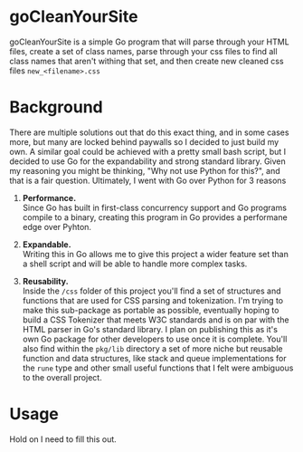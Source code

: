 # goCleanYourSite
goCleanYourSite is a simple Go program that will parse through your HTML files, create a set of class names, parse through your css files to find all class names that aren't withing that set, and then create new cleaned css files `new_<filename>.css`

# Background
There are multiple solutions out that do this exact thing, and in some cases more, but many are locked behind paywalls so I decided to just build my own.
A similar goal could be achieved with a pretty small bash script, but I decided to use Go for the expandability and strong standard library.
Given my reasoning you might be thinking, "Why not use Python for this?", and that is a fair question. Ultimately, I went with Go over Python for 3 reasons

1. **Performance.**  
Since Go has built in first-class concurrency support and Go programs compile to a binary, creating this program in Go provides a performane edge over Pyhton.

2. **Expandable.**  
Writing this in Go allows me to give this project a wider feature set than a shell script and will be able to handle more complex tasks. 

3. **Reusability.**  
Inside the `/css` folder of this project you'll find a set of structures and functions that are used for CSS parsing and tokenization. I'm trying to make this sub-package as portable as possible, eventually hoping to build a CSS Tokenizer that meets W3C standards and is on par with the HTML parser in Go's standard library. I plan on publishing this as it's own Go package for other developers to use once it is complete. You'll also find within the `pkg/lib` directory a set of more niche but reusable function and data structures, like stack and queue implementations for the `rune` type and other small useful functions that I felt were ambiguous to the overall project.

# Usage
Hold on I need to fill this out.
